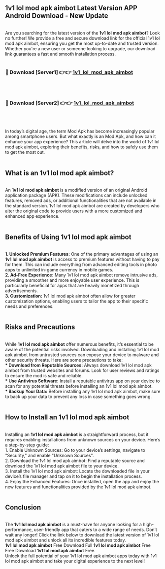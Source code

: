 ## 1v1 lol mod apk aimbot Latest Version APP Android Download - New Update
<br>
Are you searching for the latest version of the <strong>1v1 lol mod apk aimbot</strong>? Look no further! We provide a free and secure download link for the official 1v1 lol mod apk aimbot, ensuring you get the most up-to-date and trusted version. Whether you're a new user or someone looking to upgrade, our download link guarantees a fast and smooth installation process.
<br>
<br>
<h3>🔴 Download [Server1] 👉👉 <a href="https://modyolo.store/1v1+lol+mod+apk+aimbot">1v1_lol_mod_apk_aimbot</a></h3><br>
<br>
<h3>🔴 Download [Server2] 👉👉 <a href="https://modyolo.store/1v1+lol+mod+apk+aimbot">1v1_lol_mod_apk_aimbot</a></h3><br>
<br>
<br>
In today’s digital age, the term Mod Apk has become increasingly popular among smartphone users. But what exactly is an Mod Apk, and how can it enhance your app experience? This article will delve into the world of 1v1 lol mod apk aimbot, exploring their benefits, risks, and how to safely use them to get the most out.
<br>
<br>
<h2>What is an 1v1 lol mod apk aimbot?</h2>
<br>
An <strong>1v1 lol mod apk aimbot</strong> is a modified version of an original Android application package (APK). These modifications can include unlocked features, removed ads, or additional functionalities that are not available in the standard version. 1v1 lol mod apk aimbot are created by developers who alter the original code to provide users with a more customized and enhanced app experience.
<br>
<br>
<h2>Benefits of Using 1v1 lol mod apk aimbot</h2>
<br>
<strong> 1. Unlocked Premium Features:</strong> One of the primary advantages of using an <strong>1v1 lol mod apk aimbot</strong> is access to premium features without having to pay for them. This can include everything from advanced editing tools in photo apps to unlimited in-game currency in mobile games.
<br>
<strong> 2. Ad-Free Experience:</strong> Many 1v1 lol mod apk aimbot remove intrusive ads, providing a smoother and more enjoyable user experience. This is particularly beneficial for apps that are heavily monetized through advertisements.
<br>
<strong> 3. Customization:</strong> 1v1 lol mod apk aimbot often allow for greater customization options, enabling users to tailor the app to their specific needs and preferences.
<br>
<br>
<h2>Risks and Precautions</h2>
<br>
While <strong>1v1 lol mod apk aimbot</strong> offer numerous benefits, it’s essential to be aware of the potential risks involved. Downloading and installing 1v1 lol mod apk aimbot from untrusted sources can expose your device to malware and other security threats. Here are some precautions to take:
<br>
<strong> * Download from Reputable Sources:</strong> Always download 1v1 lol mod apk aimbot from trusted websites and forums. Look for user reviews and ratings to ensure the mod is safe and reliable.
<br>
<strong> * Use Antivirus Software:</strong> Install a reputable antivirus app on your device to scan for any potential threats before installing an 1v1 lol mod apk aimbot.
<br>
<strong> * Backup Your Data:</strong> Before installing any 1v1 lol mod apk aimbot, make sure to back up your data to prevent any loss in case something goes wrong.
<br>
<br>
<h2>How to Install an 1v1 lol mod apk aimbot</h2>
<br>
Installing an <strong>1v1 lol mod apk aimbot</strong> is a straightforward process, but it requires enabling installations from unknown sources on your device. Here’s a step-by-step guide:
<br>
 1. Enable Unknown Sources: Go to your device’s settings, navigate to "Security," and enable "Unknown Sources".
<br>
 2. Download the 1v1 lol mod apk aimbot: Find a reputable source and download the 1v1 lol mod apk aimbot file to your device.
<br>
 3. Install the 1v1 lol mod apk aimbot: Locate the downloaded file in your device’s file manager and tap on it to begin the installation process.
<br>
 4. Enjoy the Enhanced Features: Once installed, open the app and enjoy the new features and functionalities provided by the 1v1 lol mod apk aimbot.
<br>
<br>
<h2><strong>Conclusion</strong></h2>
<br>
The <strong>1v1 lol mod apk aimbot</strong> is a must-have for anyone looking for a high-performance, user-friendly app that caters to a wide range of needs. Don’t wait any longer! Click the link below to download the latest version of 1v1 lol mod apk aimbot and unlock all its incredible features today.
<br>
<strong>1v1 lol mod apk aimbot</strong> Free Download Full <strong>1v1 lol mod apk aimbot</strong> Free Free Download <strong>1v1 lol mod apk aimbot</strong> Free.
<br>
Unlock the full potential of your 1v1 lol mod apk aimbot apps today with 1v1 lol mod apk aimbot and take your digital experience to the next level!